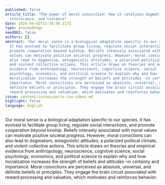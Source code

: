 ```yaml
---
published: false
article_title: "The power of moral conviction: How it catalyzes dogmatism,
  intolerance, and violence"
date: 2024-04-02T12:58:56.117Z
type: proceedings
needDOI: false
authors: []
abstract: "Our moral sense is a biological adaptation specific to our species.
  It has evolved to facilitate group living, regulate social interactions, and
  promote cooperation beyond kinship. Beliefs intensely associated with moral
  values can motivate positive societal progress. However, moral convictions can
  also lead to dogmatism, antagonistic attitudes, a polarized political climate,
  and violent collective actions. This article draws on theories and empirical
  evidence from anthropology, neuroscience, cognitive science, social
  psychology, economics, and political science to explain why and how
  moralization increases the strength of beliefs and attitudes –in certainty and
  importance. Moral convictions are perceived as absolute, universal, and
  definite beliefs or principles. They engage the brain circuit associated with
  reward processing and valuation, which motivates and reinforces behavior. "
issue: content/issues/paris-ias-ideas.md
highlight: false
language: English
---
```

Our moral sense is a biological adaptation specific to our species. It has evolved to facilitate group living, regulate social interactions, and promote cooperation beyond kinship. Beliefs intensely associated with moral values can motivate positive societal progress. However, moral convictions can also lead to dogmatism, antagonistic attitudes, a polarized political climate, and violent collective actions. This article draws on theories and empirical evidence from anthropology, neuroscience, cognitive science, social psychology, economics, and political science to explain why and how moralization increases the strength of beliefs and attitudes –in certainty and importance. Moral convictions are perceived as absolute, universal, and definite beliefs or principles. They engage the brain circuit associated with reward processing and valuation, which motivates and reinforces behavior.